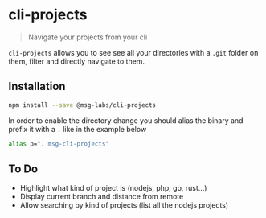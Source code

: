 # cli-projects

> Navigate your projects from your cli 

`cli-projects` allows you to see see all your directories with a `.git`
folder on them, filter and directly navigate to them.

## Installation

```sh
npm install --save @msg-labs/cli-projects
```

In order to enable the directory change you should alias the binary and
prefix it with a `.` like in the example below

```sh
alias p=". msg-cli-projects"
```

## To Do
* Highlight what kind of project is (nodejs, php, go, rust...)
* Display current branch and distance from remote
* Allow searching by kind of projects (list all the nodejs projects)
